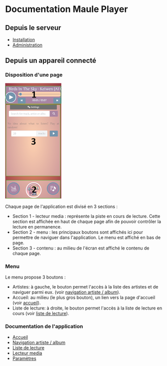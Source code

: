 # Documentation Maule Player

## Depuis le serveur
- [Installation](setup.md)
- [Administration](admin.md)

## Depuis un appareil connecté

### Disposition d'une page
![Disposition](https://raw.githubusercontent.com/Keiwen/maule_player/main/docs/img/layout.png)

Chaque page de l'application est divisé en 3 sections :
* Section 1 - lecteur media : représente la piste
en cours de lecture. Cette section est affichée
en haut de chaque page afin de pouvoir
contrôler la lecture en permanence.
* Section 2 - menu : les principaux boutons
sont affichés ici pour permettre de
naviguer dans l'application.
Le menu est affiché en bas de page.
* Section 3 - contenu : au milieu de l'écran
est affiché le contenu de chaque page.

### Menu
Le menu propose 3 boutons :
* Artistes: à gauche, le bouton permet l'accès
à la liste des artistes et de naviguer parmi eux.
(voir [navigation artiste / album](artist_album.md)).
* Accueil: au milieu (le plus gros bouton),
un lien vers la page d'accueil
(voir [accueil](homepage.md)).
* Liste de lecture: à droite, le bouton permet
l'accès à la liste de lecture en cours
(voir [liste de lecture](playlist.md)).

### Documentation de l'application
- [Accueil](homepage.md)
- [Navigation artiste / album](artist_album.md)
- [Liste de lecture](playlist.md)
- [Lecteur media](media_player.md)
- [Paramètres](settings.md)


